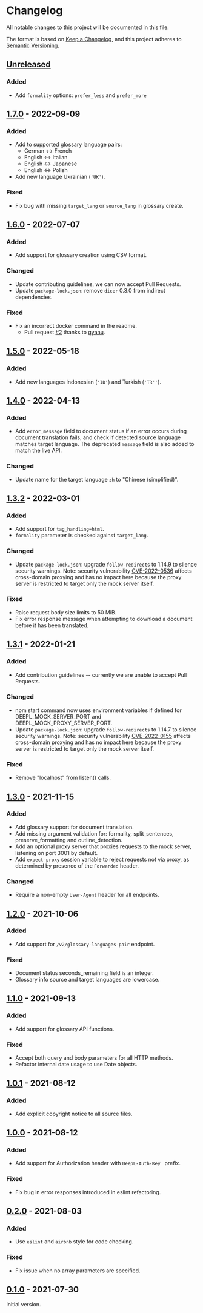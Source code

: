 # Changelog
All notable changes to this project will be documented in this file.

The format is based on [Keep a Changelog](https://keepachangelog.com/en/1.0.0/),
and this project adheres to [Semantic Versioning](https://semver.org/spec/v2.0.0.html).


## [Unreleased]
### Added
* Add `formality` options: `prefer_less` and `prefer_more`


## [1.7.0] - 2022-09-09
### Added
* Add to supported glossary language pairs:
  - German <-> French
  - English <-> Italian
  - English <-> Japanese
  - English <-> Polish
* Add new language Ukrainian (`'UK'`).
### Fixed
* Fix bug with missing `target_lang` or `source_lang` in glossary create.


## [1.6.0] - 2022-07-07
### Added
* Add support for glossary creation using CSV format.
### Changed
* Update contributing guidelines, we can now accept Pull Requests.
* Update `package-lock.json`: remove `dicer` 0.3.0 from indirect dependencies.
### Fixed
* Fix an incorrect docker command in the readme.
  * Pull request [#2](https://github.com/DeepLcom/deepl-mock/pull/2)
    thanks to [qyanu](https://github.com/qyanu).


## [1.5.0] - 2022-05-18
### Added
* Add new languages Indonesian (`'ID'`) and Turkish (`'TR''`).


## [1.4.0] - 2022-04-13
### Added
* Add `error_message` field to document status if an error occurs during document translation fails,
  and check if detected source language matches target language. The deprecated `message` field is
  also added to match the live API. 
### Changed
* Update name for the target language `zh` to "Chinese (simplified)". 


## [1.3.2] - 2022-03-01
### Added
* Add support for `tag_handling=html`.
* `formality` parameter is checked against `target_lang`.
### Changed
* Update `package-lock.json`: upgrade `follow-redirects` to 1.14.9 to silence security warnings.
  Note: security vulnerability [CVE-2022-0536](https://nvd.nist.gov/vuln/detail/CVE-2022-0536)
  affects cross-domain proxying and has no impact here because the proxy server is restricted to
  target only the mock server itself.
### Fixed
* Raise request body size limits to 50 MiB.
* Fix error response message when attempting to download a document before it has been translated.


## [1.3.1] - 2022-01-21
### Added
* Add contribution guidelines -- currently we are unable to accept Pull Requests.
### Changed
* npm start command now uses environment variables if defined for DEEPL_MOCK_SERVER_PORT and 
  DEEPL_MOCK_PROXY_SERVER_PORT.
* Update `package-lock.json`: upgrade `follow-redirects` to 1.14.7 to silence security warnings. 
  Note: security vulnerability [CVE-2022-0155](https://nvd.nist.gov/vuln/detail/CVE-2022-0155)
  affects cross-domain proxying and has no impact here because the proxy server is restricted to
  target only the mock server itself.   
### Fixed
* Remove "localhost" from listen() calls.


## [1.3.0] - 2021-11-15
### Added
* Add glossary support for document translation. 
* Add missing argument validation for: formality, split_sentences, preserve_formatting and
  outline_detection.
* Add an optional proxy server that proxies requests to the mock server, listening on port 3001 by
  default.
* Add `expect-proxy` session variable to reject requests not via proxy, as determined by presence of
  the `Forwarded` header.
### Changed
* Require a non-empty `User-Agent` header for all endpoints.


## [1.2.0] - 2021-10-06
### Added
* Add support for `/v2/glossary-languages-pair` endpoint.
### Fixed
* Document status seconds_remaining field is an integer.
* Glossary info source and target languages are lowercase.


## [1.1.0] - 2021-09-13
### Added
* Add support for glossary API functions.
### Fixed
* Accept both query and body parameters for all HTTP methods.
* Refactor internal date usage to use Date objects.


## [1.0.1] - 2021-08-12
### Added
* Add explicit copyright notice to all source files.


## [1.0.0] - 2021-08-12
### Added
* Add support for Authorization header with `DeepL-Auth-Key ` prefix. 
### Fixed
* Fix bug in error responses introduced in eslint refactoring.


## [0.2.0] - 2021-08-03
### Added
* Use `eslint` and `airbnb` style for code checking.
### Fixed
* Fix issue when no array parameters are specified.


## [0.1.0] - 2021-07-30
Initial version.


[Unreleased]: https://github.com/DeepLcom/deepl-mock/compare/v1.7.0...HEAD
[1.7.0]: https://github.com/DeepLcom/deepl-mock/compare/v1.6.0...v1.7.0
[1.6.0]: https://github.com/DeepLcom/deepl-mock/compare/v1.5.0...v1.6.0
[1.5.0]: https://github.com/DeepLcom/deepl-mock/compare/v1.4.0...v1.5.0
[1.4.0]: https://github.com/DeepLcom/deepl-mock/compare/v1.3.2...v1.4.0
[1.3.2]: https://github.com/DeepLcom/deepl-mock/compare/v1.3.1...v1.3.2
[1.3.1]: https://github.com/DeepLcom/deepl-mock/compare/v1.3.0...v1.3.1
[1.3.0]: https://github.com/DeepLcom/deepl-mock/compare/v1.2.0...v1.3.0
[1.2.0]: https://github.com/DeepLcom/deepl-mock/compare/v1.1.0...v1.2.0
[1.1.0]: https://github.com/DeepLcom/deepl-mock/compare/v1.0.1...v1.1.0
[1.0.1]: https://github.com/DeepLcom/deepl-mock/compare/v1.0.0...v1.0.1
[1.0.0]: https://github.com/DeepLcom/deepl-mock/compare/v0.2.0...v1.0.0
[0.2.0]: https://github.com/DeepLcom/deepl-mock/compare/v0.1.0...v0.2.0
[0.1.0]: https://github.com/DeepLcom/deepl-mock/releases/tag/v0.1.0
